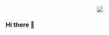 <div align='center'>
  <img src="https://github.com/Dvnc94/Portfolio/blob/master/ezgif.com-video-to-gif.gif">
</div>

### Hi there 👋
<!--
**Dvnc94/Dvnc94** is a ✨ _special_ ✨ repository because its `README.md` (this file) appears on your GitHub profile.

Here are some ideas to get you started:

- 🔭 I’m currently working on ...
- 🌱 I’m currently learning ...
- 👯 I’m looking to collaborate on ...
- 🤔 I’m looking for help with ...
- 💬 Ask me about ...
- 📫 How to reach me: ...
- 😄 Pronouns: ...
- ⚡ Fun fact: ...
-->
